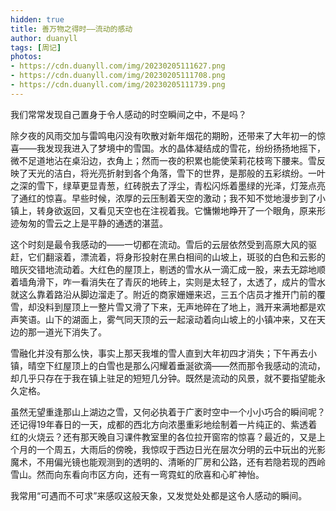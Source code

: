 ```yaml
---
hidden: true
title: 善万物之得时——流动的感动
author: duanyll
tags: [周记]
photos: 
- https://cdn.duanyll.com/img/20230205111627.png
- https://cdn.duanyll.com/img/20230205111708.png
- https://cdn.duanyll.com/img/20230205111739.png
---
```


我们常常发现自己置身于令人感动的时空瞬间之中，不是吗？

除夕夜的风雨交加与雷鸣电闪没有吹散对新年烟花的期盼，还带来了大年初一的惊喜——我发现我进入了梦境中的雪国。水的晶体凝结成的雪花，纷纷扬扬地摇下，微不足道地沾在桌沿边，衣角上；然而一夜的积累也能使茉莉花枝弯下腰来。雪反映了天光的洁白，将光亮折射到各个角落，雪下的世界，是那般的五彩缤纷。一叶之深的雪下，绿草更显青葱，红砖脱去了浮尘，青松闪烁着墨绿的光泽，灯笼点亮了通红的惊喜。早些时候，浓厚的云压制着天空的激动；我不知不觉地漫步到了小镇上，转身欲返回，又看见天空也在注视着我。它慵懒地睁开了一个眼角，原来形迹匆匆的雪云之上是平静的通透的湛蓝。

这个时刻是最令我感动的——一切都在流动。雪后的云层依然受到高原大风的驱赶，它们翻滚着，漂流着，将身形投射在黑白相间的山坡上，斑驳的白色和云影的暗灰交错地流动着。大红色的屋顶上，剔透的雪水从一滴汇成一股，来去无踪地顺着墙角滑下，咋一看消失在了青灰的地砖上，实则是太轻了，太透了，成片的雪水就这么靠着路沿从脚边溜走了。附近的商家姗姗来迟，三五个店员才推开门前的覆雪，却没料到屋顶上一整片雪又滑了下来，无声地碎在了地上，溅开来满地都是欢声笑语。山下的湖面上，雾气同天顶的云一起滚动着向山坡上的小镇冲来，又在天边的那一道光下消失了。

雪融化并没有那么快，事实上那天我堆的雪人直到大年初四才消失；下午再去小镇，晴空下红屋顶上的白雪也是那么闪耀着垂涎欲滴——然而那令我感动的流动，却几乎只存在于我在镇上驻足的短短几分钟。既然是流动的风景，就不要指望能永久定格。

虽然无望重逢那山上湖边之雪，又何必执着于广袤时空中一个小小巧合的瞬间呢？还记得19年春日的一天，成都的西北方向浓墨重彩地绘制着一片纯正的、紫透着红的火烧云？还有那天晚自习课件教室里的各位拉开窗帘的惊喜？最近的，又是上个月的一个周五，大雨后的傍晚，我惊叹于西边日光在层次分明的云中玩出的光影魔术，不用偏光镜也能观测到的透明的、清晰的厂房和公路，还有若隐若现的西岭雪山。然而向东看向市区方向，还有一弯霓虹的欣喜和心旷神怡。

我常用“可遇而不可求”来感叹这般天象，又发觉处处都是这令人感动的瞬间。
